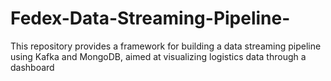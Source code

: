 # Fedex-Data-Streaming-Pipeline-
This repository provides a framework for building a data streaming pipeline using Kafka and MongoDB, aimed at visualizing logistics data through a dashboard

